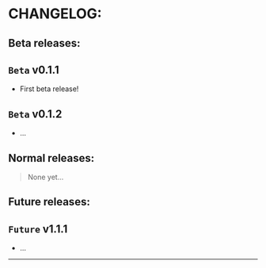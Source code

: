 CHANGELOG:
==========

## **Beta releases:**

`Beta` v0.1.1
-------------
- First beta release!

`Beta` v0.1.2
-------------
- ...

## **Normal releases:**
> None yet...

## **Future releases:**

`Future` v1.1.1
-------------
- ...

--------------------------------------------------------------------------------
